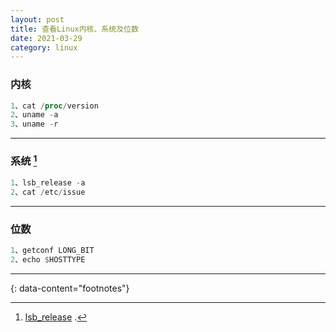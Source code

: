 ```yaml
---
layout: post
title: 查看Linux内核、系统及位数
date: 2021-03-29
category: linux
---
```


### 内核
```rust
1、cat /proc/version
2、uname -a
3、uname -r
```

*** 

### 系统 [^1]
```rust
1、lsb_release -a 
2、cat /etc/issue
```

*** 

### 位数
```rust
1、getconf LONG_BIT
2、echo $HOSTTYPE
```

---
{: data-content="footnotes"}

[^1]: [lsb_release](https://linux.die.net/man/1/lsb_release) .